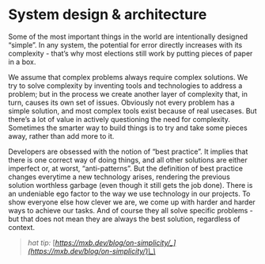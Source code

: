 # System design & architecture

Some of the most important things in the world are intentionally designed “simple”. In any system, the potential for error directly increases with its complexity - that’s why most elections still work by putting pieces of paper in a box.

We assume that complex problems always require complex solutions. We try to solve complexity by inventing tools and technologies to address a problem; but in the process we create another layer of complexity that, in turn, causes its own set of issues. Obviously not every problem has a simple solution, and most complex tools exist because of real usecases. But there’s a lot of value in actively questioning the need for complexity. Sometimes the smarter way to build things is to try and take some pieces away, rather than add more to it.

Developers are obsessed with the notion of “best practice”. It implies that there is one correct way of doing things, and all other solutions are either imperfect or, at worst, “anti-patterns”. But the definition of best practice changes everytime a new technology arises, rendering the previous solution worthless garbage \(even though it still gets the job done\). There is an undeniable ego factor to the way we use technology in our projects. To show everyone else how clever we are, we come up with harder and harder ways to achieve our tasks. And of course they all solve specific problems - but that does not mean they are always the best solution, regardless of context.

> _hat tip:_ [_https://mxb.dev/blog/on-simplicity/_](https://mxb.dev/blog/on-simplicity/)\_\_

